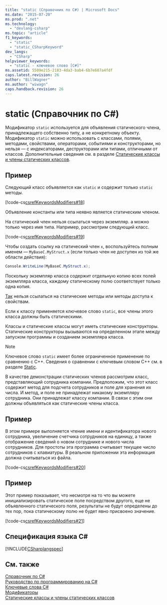 ```yaml
---
title: "static (Справочник по C#) | Microsoft Docs"
ms.date: "2015-07-20"
ms.prod: ".net"
ms.technology: 
  - "devlang-csharp"
ms.topic: "article"
f1_keywords: 
  - "static"
  - "static_CSharpKeyword"
dev_langs: 
  - "CSharp"
helpviewer_keywords: 
  - "static - ключевое слово [C#]"
ms.assetid: 5509e215-2183-4da3-bab4-6b7e607a4fdf
caps.latest.revision: 26
author: "BillWagner"
ms.author: "wiwagn"
caps.handback.revision: 26
---
```

# static (Справочник по C#)
Модификатор `static` используется для объявления статического члена, принадлежащего собственно типу, а не конкретному объекту.  Модификатор `static` можно использовать с классами, полями, методами, свойствами, операторами, событиями и конструкторами, но нельзя — с индексаторами, деструкторами или типами, отличными от классов.  Дополнительные сведения см. в разделе [Статические классы и члены статических классов](../../../csharp/programming-guide/classes-and-structs/static-classes-and-static-class-members.md).  
  
## Пример  
 Следующий класс объявляется как `static` и содержит только `static` методы.  
  
 [!code-cs[csrefKeywordsModifiers#18](../../../csharp/language-reference/keywords/codesnippet/CSharp/static_1.cs)]  
  
 Объявление константы или типа неявно является статическим членом.  
  
 На статический член нельзя ссылаться через экземпляр.  а можно только через имя типа.  Например, рассмотрим следующий класс.  
  
 [!code-cs[csrefKeywordsModifiers#19](../../../csharp/language-reference/keywords/codesnippet/CSharp/static_2.cs)]  
  
 Чтобы создать ссылку на статический член `x`, воспользуйтесь полным именем — `MyBaseC.MyStruct.x` \(если только член не доступен из той же области действия\):  
  
```c#  
Console.WriteLine(MyBaseC.MyStruct.x);  
```  
  
 Поскольку экземпляр класса содержит отдельную копию всех полей экземпляра класса, каждому статическому полю соответствует только одна копия.  
  
 [Так](../../../csharp/language-reference/keywords/this.md) нельзя ссылаться на статические методы или методы доступа к свойствам.  
  
 Если к классу применяется ключевое слово `static`, все члены этого класса должны быть статическими.  
  
 Классы и статические классы могут иметь статические конструкторы.  Статические конструкторы вызываются на определенном этапе между запуском программы и созданием экземпляра класса.  
  
> [!NOTE]
>  Ключевое слово `static` имеет более ограниченное применение по сравнению с C\+\+.  Сведения о сравнении с ключевым словом С\+\+ см. в разделе [Static](/visual-cpp/misc/static-cpp).  
  
 В качестве демонстрации статических членов рассмотрим класс, представляющий сотрудника компании.  Предположим, что этот класс содержит метод для подсчета сотрудников и поле для хранения их числа.  И метод, и поле не принадлежат никакому экземпляру сотрудника.  Они принадлежат классу компании.  В связи с этим они должны объявляться как статические члены класса.  
  
## Пример  
 В этом примере выполняется чтение имени и идентификатора нового сотрудника, увеличение счетчика сотрудников на единицу, а также отображение сведений о новом сотруднике и нового числа сотрудников.  Для простоты эта программа считывает текущее число сотрудников с клавиатуры.  В реальном приложении эта информация должна считываться из файла.  
  
 [!code-cs[csrefKeywordsModifiers#20](../../../csharp/language-reference/keywords/codesnippet/CSharp/static_3.cs)]  
  
## Пример  
 Этот пример показывает, что несмотря на то что вы можете инициализировать статическое поле посредством другого, еще не объявленного статического поля, результаты не будут определены до тех пор, пока статическому полю не будет явно присвоено значение.  
  
 [!code-cs[csrefKeywordsModifiers#21](../../../csharp/language-reference/keywords/codesnippet/CSharp/static_4.cs)]  
  
## Спецификация языка C\#  
 [!INCLUDE[CSharplangspec](../../../csharp/language-reference/keywords/includes/csharplangspec-md.md)]  
  
## См. также  
 [Справочник по C\#](../../../csharp/language-reference/index.md)   
 [Руководство по программированию на C\#](../../../csharp/programming-guide/index.md)   
 [Ключевые слова C\#](../../../csharp/language-reference/keywords/index.md)   
 [Модификаторы](../../../csharp/language-reference/keywords/modifiers.md)   
 [Статические классы и члены статических классов](../../../csharp/programming-guide/classes-and-structs/static-classes-and-static-class-members.md)